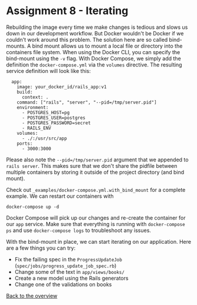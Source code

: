 # Assignment 8 - Iterating
Rebuilding the image every time we make changes is tedious and slows us down in our development workflow. But Docker wouldn't be Docker if we couldn't work around this problem. The solution here are so called bind-mounts. A bind mount allows us to mount a local file or directory into the containers file system. When using the Docker CLI, you can specify the bind-mount using the `-v` flag. With Docker Compose, we simply add the definition the `docker-compose.yml` via the `volumes` directive. The resulting service definition will look like this:

```
  app:
    image: your_docker_id/rails_app:v1
    build:
      context: .
    command: ["rails", "server", "--pid=/tmp/server.pid"]
    environment:
      - POSTGRES_HOST=pg
      - POSTGRES_USER=postgres
      - POSTGRES_PASSWORD=secret
      - RAILS_ENV
    volumes:
      - ./:/usr/src/app
    ports:
      - 3000:3000
```

Please also note the `--pid=/tmp/server.pid` argument that we appended to `rails server`. This makes sure that we don't share the pidfile between multiple containers by storing it outside of the project directory (and bind mount).

Check out `_examples/docker-compose.yml.with_bind_mount` for a complete example. We can restart our containers with


```
docker-compose up -d
```

Docker Compose will pick up our changes and re-create the container for our `app` service. Make sure that everything is running with `docker-compose ps` and use `docker-compose logs` to troubleshoot any issues.

With the bind-mount in place, we can start iterating on our application. Here are a few things you can try:
* Fix the failing spec in the `ProgressUpdateJob` (`spec/jobs/progress_update_job_spec.rb`)
* Change some of the text in `app/views/books/`
* Create a new model using the Rails generators
* Change one of the validations on books

[Back to the overview](../README.md#assignments)
